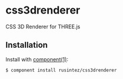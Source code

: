 
# css3drenderer

  CSS 3D Renderer for THREE.js

## Installation

  Install with [component(1)](http://component.io):

    $ component install rusintez/css3drenderer
